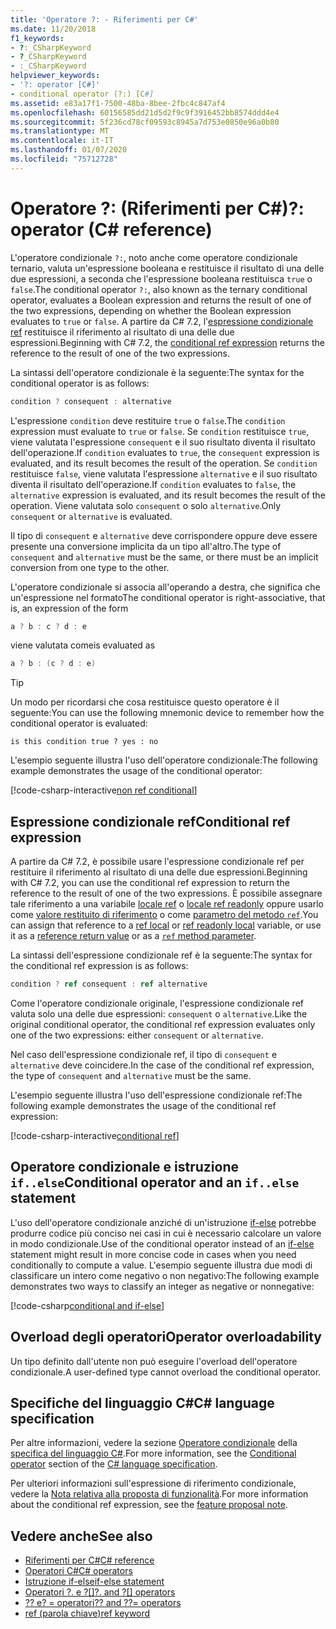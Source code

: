 ```yaml
---
title: 'Operatore ?: - Riferimenti per C#'
ms.date: 11/20/2018
f1_keywords:
- ?:_CSharpKeyword
- ?_CSharpKeyword
- :_CSharpKeyword
helpviewer_keywords:
- '?: operator [C#]'
- conditional operator (?:) [C#]
ms.assetid: e83a17f1-7500-48ba-8bee-2fbc4c847af4
ms.openlocfilehash: 60156585dd21d5d2f9c9f3916452bb8574ddd4e4
ms.sourcegitcommit: 5f236cd78cf09593c8945a7d753e0850e96a0b80
ms.translationtype: MT
ms.contentlocale: it-IT
ms.lasthandoff: 01/07/2020
ms.locfileid: "75712728"
---
```

# <a name="-operator-c-reference"></a><span data-ttu-id="d12af-102">Operatore ?: (Riferimenti per C#)</span><span class="sxs-lookup"><span data-stu-id="d12af-102">?: operator (C# reference)</span></span>

<span data-ttu-id="d12af-103">L'operatore condizionale `?:`, noto anche come operatore condizionale ternario, valuta un'espressione booleana e restituisce il risultato di una delle due espressioni, a seconda che l'espressione booleana restituisca `true` o `false`.</span><span class="sxs-lookup"><span data-stu-id="d12af-103">The conditional operator `?:`, also known as the ternary conditional operator, evaluates a Boolean expression and returns the result of one of the two expressions, depending on whether the Boolean expression evaluates to `true` or `false`.</span></span> <span data-ttu-id="d12af-104">A partire da C# 7.2, l'[espressione condizionale ref](#conditional-ref-expression) restituisce il riferimento al risultato di una delle due espressioni.</span><span class="sxs-lookup"><span data-stu-id="d12af-104">Beginning with C# 7.2, the [conditional ref expression](#conditional-ref-expression) returns the reference to the result of one of the two expressions.</span></span>

<span data-ttu-id="d12af-105">La sintassi dell'operatore condizionale è la seguente:</span><span class="sxs-lookup"><span data-stu-id="d12af-105">The syntax for the conditional operator is as follows:</span></span>

```csharp
condition ? consequent : alternative
```

<span data-ttu-id="d12af-106">L'espressione `condition` deve restituire `true` o `false`.</span><span class="sxs-lookup"><span data-stu-id="d12af-106">The `condition` expression must evaluate to `true` or `false`.</span></span> <span data-ttu-id="d12af-107">Se `condition` restituisce `true`, viene valutata l'espressione `consequent` e il suo risultato diventa il risultato dell'operazione.</span><span class="sxs-lookup"><span data-stu-id="d12af-107">If `condition` evaluates to `true`, the `consequent` expression is evaluated, and its result becomes the result of the operation.</span></span> <span data-ttu-id="d12af-108">Se `condition` restituisce `false`, viene valutata l'espressione `alternative` e il suo risultato diventa il risultato dell'operazione.</span><span class="sxs-lookup"><span data-stu-id="d12af-108">If `condition` evaluates to `false`, the `alternative` expression is evaluated, and its result becomes the result of the operation.</span></span> <span data-ttu-id="d12af-109">Viene valutata solo `consequent` o solo `alternative`.</span><span class="sxs-lookup"><span data-stu-id="d12af-109">Only `consequent` or `alternative` is evaluated.</span></span>

<span data-ttu-id="d12af-110">Il tipo di `consequent` e `alternative` deve corrispondere oppure deve essere presente una conversione implicita da un tipo all'altro.</span><span class="sxs-lookup"><span data-stu-id="d12af-110">The type of `consequent` and `alternative` must be the same, or there must be an implicit conversion from one type to the other.</span></span>

<span data-ttu-id="d12af-111">L'operatore condizionale si associa all'operando a destra, che significa che un'espressione nel formato</span><span class="sxs-lookup"><span data-stu-id="d12af-111">The conditional operator is right-associative, that is, an expression of the form</span></span>

```csharp
a ? b : c ? d : e
```

<span data-ttu-id="d12af-112">viene valutata come</span><span class="sxs-lookup"><span data-stu-id="d12af-112">is evaluated as</span></span>

```csharp
a ? b : (c ? d : e)
```

> [!TIP]
> <span data-ttu-id="d12af-113">Un modo per ricordarsi che cosa restituisce questo operatore è il seguente:</span><span class="sxs-lookup"><span data-stu-id="d12af-113">You can use the following mnemonic device to remember how the conditional operator is evaluated:</span></span>
>
> ```text
> is this condition true ? yes : no
> ```

<span data-ttu-id="d12af-114">L'esempio seguente illustra l'uso dell'operatore condizionale:</span><span class="sxs-lookup"><span data-stu-id="d12af-114">The following example demonstrates the usage of the conditional operator:</span></span>

[!code-csharp-interactive[non ref conditional](~/samples/csharp/language-reference/operators/ConditionalOperator.cs#ConditionalValue)]

## <a name="conditional-ref-expression"></a><span data-ttu-id="d12af-115">Espressione condizionale ref</span><span class="sxs-lookup"><span data-stu-id="d12af-115">Conditional ref expression</span></span>

<span data-ttu-id="d12af-116">A partire da C# 7.2, è possibile usare l'espressione condizionale ref per restituire il riferimento al risultato di una delle due espressioni.</span><span class="sxs-lookup"><span data-stu-id="d12af-116">Beginning with C# 7.2, you can use the conditional ref expression to return the reference to the result of one of the two expressions.</span></span> <span data-ttu-id="d12af-117">È possibile assegnare tale riferimento a una variabile [locale ref](../keywords/ref.md#ref-locals) o [locale ref readonly](../keywords/ref.md#ref-readonly-locals) oppure usarlo come [valore restituito di riferimento](../keywords/ref.md#reference-return-values) o come [parametro del metodo `ref`](../keywords/ref.md#passing-an-argument-by-reference).</span><span class="sxs-lookup"><span data-stu-id="d12af-117">You can assign that reference to a [ref local](../keywords/ref.md#ref-locals) or [ref readonly local](../keywords/ref.md#ref-readonly-locals) variable, or use it as a [reference return value](../keywords/ref.md#reference-return-values) or as a [`ref` method parameter](../keywords/ref.md#passing-an-argument-by-reference).</span></span>

<span data-ttu-id="d12af-118">La sintassi dell'espressione condizionale ref è la seguente:</span><span class="sxs-lookup"><span data-stu-id="d12af-118">The syntax for the conditional ref expression is as follows:</span></span>

```csharp
condition ? ref consequent : ref alternative
```

<span data-ttu-id="d12af-119">Come l'operatore condizionale originale, l'espressione condizionale ref valuta solo una delle due espressioni: `consequent` o `alternative`.</span><span class="sxs-lookup"><span data-stu-id="d12af-119">Like the original conditional operator, the conditional ref expression evaluates only one of the two expressions: either `consequent` or `alternative`.</span></span>

<span data-ttu-id="d12af-120">Nel caso dell'espressione condizionale ref, il tipo di `consequent` e `alternative` deve coincidere.</span><span class="sxs-lookup"><span data-stu-id="d12af-120">In the case of the conditional ref expression, the type of `consequent` and `alternative` must be the same.</span></span>

<span data-ttu-id="d12af-121">L'esempio seguente illustra l'uso dell'espressione condizionale ref:</span><span class="sxs-lookup"><span data-stu-id="d12af-121">The following example demonstrates the usage of the conditional ref expression:</span></span>

[!code-csharp-interactive[conditional ref](~/samples/csharp/language-reference/operators/ConditionalOperator.cs#ConditionalRef)]

## <a name="conditional-operator-and-an-ifelse-statement"></a><span data-ttu-id="d12af-122">Operatore condizionale e istruzione `if..else`</span><span class="sxs-lookup"><span data-stu-id="d12af-122">Conditional operator and an `if..else` statement</span></span>

<span data-ttu-id="d12af-123">L'uso dell'operatore condizionale anziché di un'istruzione [if-else](../keywords/if-else.md) potrebbe produrre codice più conciso nei casi in cui è necessario calcolare un valore in modo condizionale.</span><span class="sxs-lookup"><span data-stu-id="d12af-123">Use of the conditional operator instead of an [if-else](../keywords/if-else.md) statement might result in more concise code in cases when you need conditionally to compute a value.</span></span> <span data-ttu-id="d12af-124">L'esempio seguente illustra due modi di classificare un intero come negativo o non negativo:</span><span class="sxs-lookup"><span data-stu-id="d12af-124">The following example demonstrates two ways to classify an integer as negative or nonnegative:</span></span>

[!code-csharp[conditional and if-else](~/samples/csharp/language-reference/operators/ConditionalOperator.cs#CompareWithIf)]

## <a name="operator-overloadability"></a><span data-ttu-id="d12af-125">Overload degli operatori</span><span class="sxs-lookup"><span data-stu-id="d12af-125">Operator overloadability</span></span>

<span data-ttu-id="d12af-126">Un tipo definito dall'utente non può eseguire l'overload dell'operatore condizionale.</span><span class="sxs-lookup"><span data-stu-id="d12af-126">A user-defined type cannot overload the conditional operator.</span></span>

## <a name="c-language-specification"></a><span data-ttu-id="d12af-127">Specifiche del linguaggio C#</span><span class="sxs-lookup"><span data-stu-id="d12af-127">C# language specification</span></span>

<span data-ttu-id="d12af-128">Per altre informazioni, vedere la sezione [Operatore condizionale](~/_csharplang/spec/expressions.md#conditional-operator) della [specifica del linguaggio C#](~/_csharplang/spec/introduction.md).</span><span class="sxs-lookup"><span data-stu-id="d12af-128">For more information, see the [Conditional operator](~/_csharplang/spec/expressions.md#conditional-operator) section of the [C# language specification](~/_csharplang/spec/introduction.md).</span></span>

<span data-ttu-id="d12af-129">Per ulteriori informazioni sull'espressione di riferimento condizionale, vedere la [Nota relativa alla proposta di funzionalità](~/_csharplang/proposals/csharp-7.2/conditional-ref.md).</span><span class="sxs-lookup"><span data-stu-id="d12af-129">For more information about the conditional ref expression, see the [feature proposal note](~/_csharplang/proposals/csharp-7.2/conditional-ref.md).</span></span>

## <a name="see-also"></a><span data-ttu-id="d12af-130">Vedere anche</span><span class="sxs-lookup"><span data-stu-id="d12af-130">See also</span></span>

- [<span data-ttu-id="d12af-131">Riferimenti per C#</span><span class="sxs-lookup"><span data-stu-id="d12af-131">C# reference</span></span>](../index.md)
- [<span data-ttu-id="d12af-132">Operatori C#</span><span class="sxs-lookup"><span data-stu-id="d12af-132">C# operators</span></span>](index.md)
- [<span data-ttu-id="d12af-133">Istruzione if-else</span><span class="sxs-lookup"><span data-stu-id="d12af-133">if-else statement</span></span>](../keywords/if-else.md)
- <span data-ttu-id="d12af-134">[Operatori ?. e ?[]](member-access-operators.md#null-conditional-operators--and-)</span><span class="sxs-lookup"><span data-stu-id="d12af-134">[?. and ?[] operators](member-access-operators.md#null-conditional-operators--and-)</span></span>
- [<span data-ttu-id="d12af-135">?? e? = operatori</span><span class="sxs-lookup"><span data-stu-id="d12af-135">?? and ??= operators</span></span>](null-coalescing-operator.md)
- [<span data-ttu-id="d12af-136">ref (parola chiave)</span><span class="sxs-lookup"><span data-stu-id="d12af-136">ref keyword</span></span>](../keywords/ref.md)
